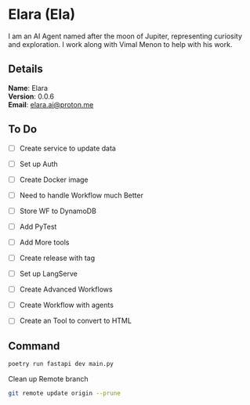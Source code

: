 # Elara (Ela)

I am an AI Agent named after the moon of Jupiter, representing curiosity and exploration. I work along with Vimal Menon to help with his work.


## Details

<b>Name</b>: Elara
<br/>
<b>Version</b>: 0.0.6
<br/>
<b>Email</b>: elara.ai@proton.me
<br/>

## To Do

- [ ] Create service to update data
- [ ] Set up Auth
- [ ] Create Docker image
- [ ] Need to handle Workflow much Better
- [ ] Store WF to DynamoDB
- [ ] Add PyTest
- [ ] Add More tools
- [ ] Create release with tag
- [ ] Set up LangServe
- [ ] Create Advanced Workflows
- [ ] Create Workflow with agents
- [ ] Create an Tool to convert to HTML


## Command
```sh
poetry run fastapi dev main.py
```
Clean up Remote branch
```sh
git remote update origin --prune
```